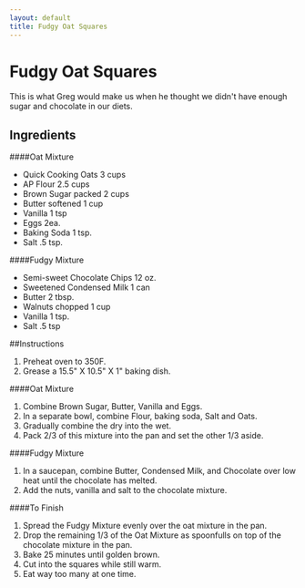 ```yaml
---
layout: default
title: Fudgy Oat Squares
---
```



Fudgy Oat Squares
======================
This is what Greg would make us when he thought we didn't have enough sugar and chocolate in our diets.

## Ingredients

####Oat Mixture
* Quick Cooking Oats 3 cups
* AP Flour 2.5 cups
* Brown Sugar packed 2 cups
* Butter softened 1 cup
* Vanilla 1 tsp
* Eggs 2ea.
* Baking Soda 1 tsp.
* Salt .5 tsp.

####Fudgy Mixture
* Semi-sweet Chocolate Chips 12 oz.
* Sweetened Condensed Milk 1 can
* Butter 2 tbsp.
* Walnuts chopped 1 cup
* Vanilla 1 tsp.
* Salt .5 tsp


##Instructions

1. Preheat oven to 350F.
2. Grease a 15.5" X 10.5" X 1" baking dish.

####Oat Mixture
1. Combine Brown Sugar, Butter, Vanilla and Eggs.
2. In a separate bowl, combine Flour, baking soda, Salt and Oats.
3. Gradually combine the dry into the wet.
4. Pack 2/3 of this mixture into the pan and set the other 1/3 aside.

####Fudgy Mixture
1. In a saucepan, combine Butter, Condensed Milk, and Chocolate over low heat until the chocolate has melted.
2. Add the nuts, vanilla and salt to the chocolate mixture.

####To Finish
1. Spread the Fudgy Mixture evenly over the oat mixture in the pan.
2. Drop the remaining 1/3 of the Oat Mixture as spoonfulls on top of the chocolate mixture in the pan.
3. Bake 25 minutes until golden brown.
4. Cut into the squares while still warm.
5. Eat way too many at one time.
